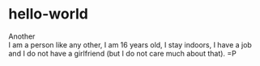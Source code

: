 # hello-world
Another  
I am a person like any other, I am 16 years old, I stay indoors, I have a job and I do not have a girlfriend (but I do not care much about that). =P
